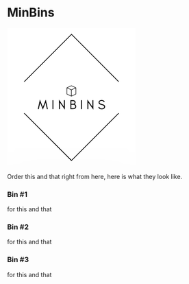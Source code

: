 # MinBins
 
<img src="minbinslogo.png" width="300">

Order this and that right from here, here is what they look like.

### Bin #1

for this and that

### Bin #2

for this and that

### Bin #3

for this and that
